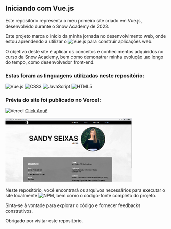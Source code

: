 ## Iniciando com Vue.js

Este repositório representa o meu primeiro site criado em Vue.js, desenvolvido durante o Snow Academy de 2023.

Este projeto marca o início da minha jornada no desenvolvimento web, onde estou aprendendo a utilizar o ![Vue.js](https://img.shields.io/badge/vuejs-%2335495e.svg?style=for-the-badge&logo=vuedotjs&logoColor=%234FC08D) para construir aplicações web.

O objetivo deste site é aplicar os conceitos e conhecimentos adquiridos no curso da Snow Academy, bem como demonstrar minha evolução ,ao longo do tempo, como desenvolvedor front-end.

### Estas foram as linguagens utilizadas neste repositório:

![Vue.js](https://img.shields.io/badge/vuejs-%2335495e.svg?style=for-the-badge&logo=vuedotjs&logoColor=%234FC08D) ![CSS3](https://img.shields.io/badge/css3-%231572B6.svg?style=for-the-badge&logo=css3&logoColor=white) ![JavaScript](https://img.shields.io/badge/javascript-%23323330.svg?style=for-the-badge&logo=javascript&logoColor=%23F7DF1E) ![HTML5](https://img.shields.io/badge/html5-%23E34F26.svg?style=for-the-badge&logo=html5&logoColor=white)

### Prévia do site foi publicado no Vercel: 
![Vercel](https://img.shields.io/badge/vercel-%23000000.svg?style=for-the-badge&logo=vercel&logoColor=white) [Click Aqui!](https://presentation-navy.vercel.app/)

![Prévia](/Previa.png)

Neste repositório, você encontrará os arquivos necessários para executar o site localmente ![NPM](https://img.shields.io/badge/NPM-%23CB3837.svg?style=for-the-badge&logo=npm&logoColor=white), bem como o código-fonte completo do projeto.

Sinta-se à vontade para explorar o código e fornecer feedbacks construtivos.

Obrigado por visitar este repositório.
